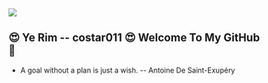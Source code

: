 <img src="https://capsule-render.vercel.app/api?type=slice&color=random&height=300&section=header&text=YR's_GutHub&fontSize=90&fontColor=ffffff" />

## 😍 Ye Rim -- costar011 😍 Welcome To My GitHub 🌟
- A goal without a plan is just a wish. -- Antoine De Saint-Exupéry

